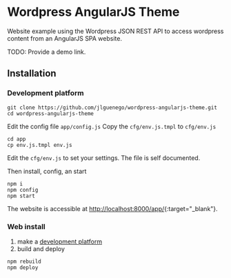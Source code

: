 Wordpress AngularJS Theme
=========================

Website example using the Wordpress JSON REST API to access wordpress content from an AngularJS SPA website.

TODO: Provide a demo link.

Installation
------------

### Development platform

```
git clone https://github.com/jlguenego/wordpress-angularjs-theme.git
cd wordpress-angularjs-theme
```

Edit the config file `app/config.js`
Copy the `cfg/env.js.tmpl` to `cfg/env.js`


```
cd app
cp env.js.tmpl env.js
```
Edit the `cfg/env.js` to set your settings. The file is self documented.

Then install, config, an start

```
npm i
npm config
npm start
```

The website is accessible at [http://localhost:8000/app/](http://localhost:8000/app/){:target="_blank"}.





### Web install

1. make a [development platform](#development-platform)
2. build and deploy
```
npm rebuild
npm deploy
```

